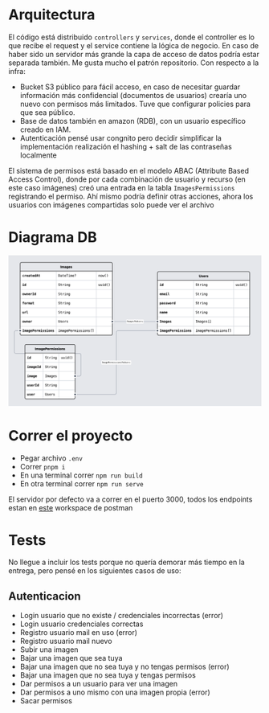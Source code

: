 # Arquitectura

El código está distribuido `controllers` y `services`, donde el controller es lo
que recibe el request y el service contiene la lógica de negocio. En caso de
haber sido un servidor más grande la capa de acceso de datos podría estar
separada también. Me gusta mucho el patrón repositorio. Con respecto a la infra:

- Bucket S3 público para fácil acceso, en caso de necesitar guardar información
  más confidencial (documentos de usuarios) crearía uno nuevo con permisos más
  limitados. Tuve que configurar policies para que sea público.
- Base de datos también en amazon (RDB), con un usuario específico creado en
  IAM.
- Autenticación pensé usar congnito pero decidir simplificar la implementación
  realización el hashing + salt de las contraseñas localmente

El sistema de permisos está basado en el modelo ABAC (Attribute Based Access
Control), donde por cada combinación de usuario y recurso (en este caso
imágenes) creó una entrada en la tabla `ImagesPermissions` registrando el
permiso. Ahí mismo podría definir otras acciones, ahora los usuarios con
imágenes compartidas solo puede ver el archivo

# Diagrama DB

![Diagrama DB](diagram.png)

# Correr el proyecto

- Pegar archivo `.env`
- Correr `pnpm i`
- En una terminal correr `npm run build`
- En otra terminal correr `npm run serve`

El servidor por defecto va a correr en el puerto 3000, todos los endpoints estan
en
[este](https://www.postman.com/crmappteam/workspace/prex-challenge/collection/2540637-b9b3be13-e3af-4556-949a-bb0f4b56f707?action=share&creator=2540637&active-environment=2540637-cf5e26db-e664-4904-b5ab-c75cb4cc451d)
workspace de postman

# Tests

No llegue a incluir los tests porque no quería demorar más tiempo en la entrega,
pero pensé en los siguientes casos de uso:

## Autenticacion

- Login usuario que no existe / credenciales incorrectas (error)
- Login usuario credenciales correctas
- Registro usuario mail en uso (error)
- Registro usuario mail nuevo
- Subir una imagen
- Bajar una imagen que sea tuya
- Bajar una imagen que no sea tuya y no tengas permisos (error)
- Bajar una imagen que no sea tuya y tengas permisos
- Dar permisos a un usuario para ver una imagen
- Dar permisos a uno mismo con una imagen propia (error)
- Sacar permisos
